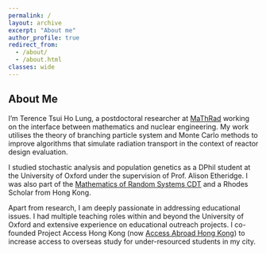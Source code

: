 ```yaml
---
permalink: /
layout: archive
excerpt: "About me"
author_profile: true
redirect_from: 
  - /about/
  - /about.html
classes: wide
---
```


<!-- <div style="float: left">
Hi, I'm Alan :) I am a 2nd year DPhil student in Statistical Machine Learning at the University of Oxford. He is supervised by Professor Dino Sejdinovic, Professor Mihai Cucuringu and Professor Xiaowen Dong. His research interests lie within the intersection of Kernel methods with a variety of Machine Learning applications such as explainable AI, statistical downscaling, graph learning, causal inference and preference learning. Before his DPhil studies, he received a masters in Mathematics and Statistics from the University of Oxford.
</div>

<div>
<img src="assets/images/meow.jpg"
     alt="meow icon"
     style="float: right;"
      />
</div>

style="float: left; margin-right: 10px;" -->


## About Me


I’m Terence Tsui Ho Lung, a postdoctoral researcher at [MaThRad](https://mathrad.ac.uk) working on the interface between mathematics and nuclear engineering. My work utilises the theory of branching particle system and Monte Carlo methods to improve algorithms that simulate radiation transport in the context of reactor design evaluation.

I studied stochastic analysis and population genetics as a DPhil student at the University of Oxford under the supervision of Prof. Alison Etheridge. I was also part of the [Mathematics of Random Systems CDT](https://www.randomsystems-cdt.ac.uk) and a Rhodes Scholar from Hong Kong.

Apart from research, I am deeply passionate in addressing educational issues. I had multiple teaching roles within and beyond the University of Oxford and extensive experience on educational outreach projects. I co-founded Project Access Hong Kong (now [Access Abroad Hong Kong](https://www.accessabroadhk.org)) to increase access to overseas study for under-resourced students in my city.


